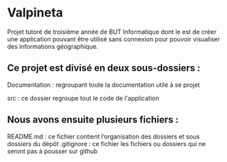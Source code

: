 # Valpineta
Projet tutoré de troisième année de BUT Informatique dont le est de créer une application pouvant être utilisé sans connexion pour pouvoir visualiser des informations géographique. 

## Ce projet est divisé en deux sous-dossiers :

Documentation : regroupant toute la documentation utile à se projet 

src : ce dossier regroupe tout le code de l'application 

## Nous avons ensuite plusieurs fichiers :

README.md : ce fichier contient l’organisation des dossiers et sous dossiers du dépôt 
.gitignore : ce fichier les fichiers ou dossiers qui ne seront pas à pousser sur github 
